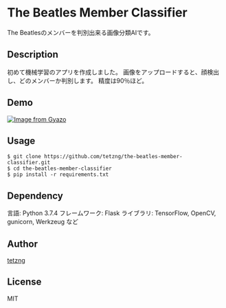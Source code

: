 The Beatles Member Classifier
====
The Beatlesのメンバーを判別出来る画像分類AIです。

## Description
初めて機械学習のアプリを作成しました。
画像をアップロードすると、顔検出し、どのメンバーか判別します。
精度は90％ほど。

## Demo
[![Image from Gyazo](https://i.gyazo.com/367861d8150dec710317deff5e803d83.gif)](https://gyazo.com/367861d8150dec710317deff5e803d83)

## Usage
    $ git clone https://github.com/tetzng/the-beatles-member-classifier.git
    $ cd the-beatles-member-classifier
    $ pip install -r requirements.txt

## Dependency
言語: Python 3.7.4
フレームワーク: Flask
ライブラリ: TensorFlow, OpenCV, gunicorn, Werkzeug など

## Author
[tetzng](https://github.com/tetzng)

## License
MIT